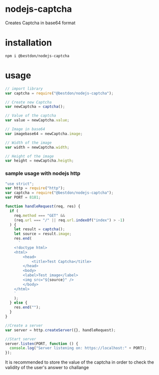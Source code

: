 # nodejs-captcha

Creates Captcha in base64 format

# installation

`npm i @bestdon/nodejs-captcha`

# usage

```javascript
// import library
var captcha = require("@bestdon/nodejs-captcha");

// Create new Captcha
var newCaptcha = captcha();

// Value of the captcha
var value = newCaptcha.value;

// Image in base64
var imagebase64 = newCaptcha.image;

// Width of the image
var width = newCaptcha.width;

// Height of the image
var height = newCaptcha.heigth;
```

### sample usage with nodejs http

```javascript
"use strict";
var http = require("http");
var captcha = require("@bestdon/nodejs-captcha");
var PORT = 8181;

function handleRequest(req, res) {
  if (
    req.method === "GET" &&
    (req.url === "/" || req.url.indexOf("index") > -1)
  ) {
    let result = captcha();
    let source = result.image;
    res.end(
      `
    <!doctype html>
    <html>
        <head>
            <title>Test Captcha</title>
        </head>
        <body>
        <label>Test image</label>
        <img src="${source}" />
        </body>
    </html>
    `
    );
  } else {
    res.end("");
  }
}

//Create a server
var server = http.createServer({}, handleRequest);

//Start server
server.listen(PORT, function () {
  console.log("Server listening on: https://localhost:" + PORT);
});
```

It is recommended to store the value of the captcha in order to check the validity of the user's answer to challange
